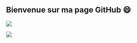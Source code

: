 ## Bienvenue sur ma page GitHub 😄

![](https://github-readme-stats.vercel.app/api?username=MathieuLP35&show_icons=true&theme=transparent&show=reviews,discussions_started,discussions_answered,prs_merged,prs_merged_percentage)

![]([https://streak-stats.demolab.com?user=&theme=transparent](https://streak-stats.demolab.com?user=MathieuLP35&theme=transparent&hide_border=true))
